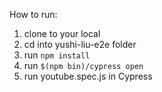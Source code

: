 How to run:
1. clone to your local
2. cd into yushi-liu-e2e folder
3. run ```npm install```
4. run ```$(npm bin)/cypress open```
5. run youtube.spec.js in Cypress
